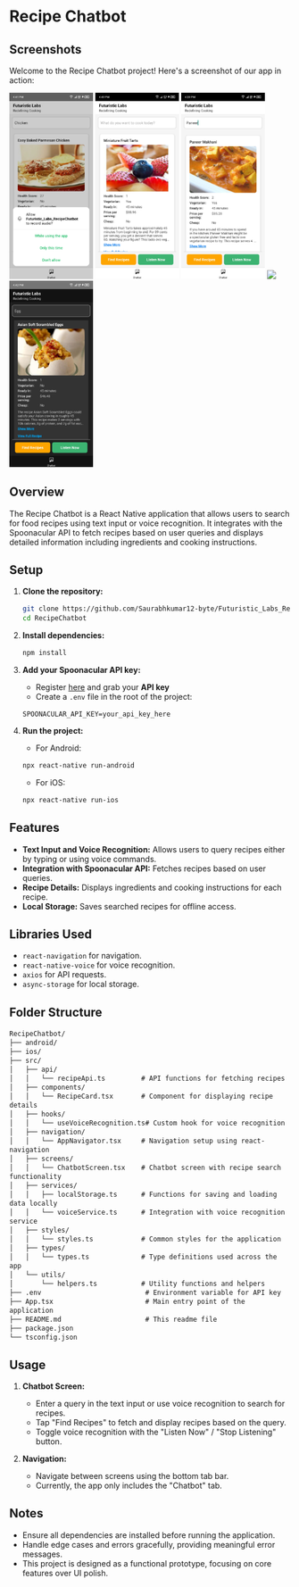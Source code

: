 # Recipe Chatbot

## Screenshots
Welcome to the Recipe Chatbot project! Here's a screenshot of our app in action:

<p float="left">
  <img src="src/assets/images/listen.jpg" width="150" />
  <img src="src/assets/images/local.jpg" width="150" /> 
  <img src="src/assets/images/overview.jpg" width="150" />
  <img src="src/assets/images/seach.jpg" width="150" />
  <img src="src/assets/images/darkmode.jpg" width="150" />
</p>


## Overview

The Recipe Chatbot is a React Native application that allows users to search for food recipes using text input or voice recognition. It integrates with the Spoonacular API to fetch recipes based on user queries and displays detailed information including ingredients and cooking instructions.


## Setup

1. **Clone the repository:**
    ```bash
    git clone https://github.com/Saurabhkumar12-byte/Futuristic_Labs_RecipeChatbot.git
    cd RecipeChatbot
    ```

2. **Install dependencies:**
    ```bash
    npm install
    ```

3. **Add your Spoonacular API key:**
    - Register [here](https://spoonacular.com/food-api) and grab your **API key**
    - Create a `.env` file in the root of the project:

    ```
    SPOONACULAR_API_KEY=your_api_key_here
    ```

4. **Run the project:**
    - For Android:
    ```bash
    npx react-native run-android
    ```
    - For iOS:
    ```bash
    npx react-native run-ios
    ```

## Features

- **Text Input and Voice Recognition:** Allows users to query recipes either by typing or using voice commands.
- **Integration with Spoonacular API:** Fetches recipes based on user queries.
- **Recipe Details:** Displays ingredients and cooking instructions for each recipe.
- **Local Storage:** Saves searched recipes for offline access.

## Libraries Used

- `react-navigation` for navigation.
- `react-native-voice` for voice recognition.
- `axios` for API requests.
- `async-storage` for local storage.

## Folder Structure

```
RecipeChatbot/
├── android/
├── ios/
├── src/
│   ├── api/
│   │   └── recipeApi.ts         # API functions for fetching recipes
│   ├── components/
│   │   └── RecipeCard.tsx       # Component for displaying recipe details
│   ├── hooks/
│   │   └── useVoiceRecognition.ts# Custom hook for voice recognition
│   ├── navigation/
│   │   └── AppNavigator.tsx     # Navigation setup using react-navigation
│   ├── screens/
│   │   └── ChatbotScreen.tsx    # Chatbot screen with recipe search functionality
│   ├── services/
│   │   ├── localStorage.ts      # Functions for saving and loading data locally
│   │   └── voiceService.ts      # Integration with voice recognition service
│   ├── styles/
│   │   └── styles.ts            # Common styles for the application
│   ├── types/
│   │   └── types.ts             # Type definitions used across the app
│   └── utils/
│       └── helpers.ts           # Utility functions and helpers
├── .env                          # Environment variable for API key
├── App.tsx                       # Main entry point of the application
├── README.md                     # This readme file
├── package.json
└── tsconfig.json
```


## Usage

1. **Chatbot Screen:**
   - Enter a query in the text input or use voice recognition to search for recipes.
   - Tap "Find Recipes" to fetch and display recipes based on the query.
   - Toggle voice recognition with the "Listen Now" / "Stop Listening" button.

2. **Navigation:**
   - Navigate between screens using the bottom tab bar.
   - Currently, the app only includes the "Chatbot" tab.

## Notes

- Ensure all dependencies are installed before running the application.
- Handle edge cases and errors gracefully, providing meaningful error messages.
- This project is designed as a functional prototype, focusing on core features over UI polish.
